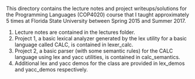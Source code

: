 This directory contains the lecture notes and project writeups/solutions for the Programming Languages (COP4020) course that I taught approximately 5 times at Florida State University between Spring 2015 and Summer 2017.

1. Lecture notes are contained in the lectures folder.
2. Project 1, a basic lexical analyzer generated by the lex utility for a basic language called CALC, is contained in lexer_calc.
3. Project 2, a basic parser (with some semantic rules) for the CALC language using lex and yacc utilities, is contained in calc_semantics.
4. Additional lex and yacc demos for the class are provided in lex_demos and yacc_demos respectively. 
